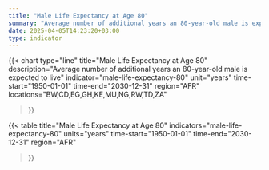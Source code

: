 ```yaml
---
title: "Male Life Expectancy at Age 80"
summary: "Average number of additional years an 80-year-old male is expected to live"
date: 2025-04-05T14:23:20+03:00
type: indicator
---
```


{{< chart
    type="line"
    title="Male Life Expectancy at Age 80"
    description="Average number of additional years an 80-year-old male is expected to live"
    indicator="male-life-expectancy-80"
    unit="years"
    time-start="1950-01-01"
    time-end="2030-12-31"
    region="AFR"
    locations="BW,CD,EG,GH,KE,MU,NG,RW,TD,ZA"
>}}

{{< table
    title="Male Life Expectancy at Age 80"
    indicators="male-life-expectancy-80"
    units="years"
    time-start="1950-01-01"
    time-end="2030-12-31"
    region="AFR"
>}}
